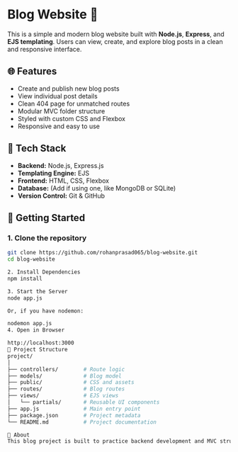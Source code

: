 # Blog Website 📝

This is a simple and modern blog website built with **Node.js**, **Express**, and **EJS templating**. Users can view, create, and explore blog posts in a clean and responsive interface.

## 🌐 Features

- Create and publish new blog posts
- View individual post details
- Clean 404 page for unmatched routes
- Modular MVC folder structure
- Styled with custom CSS and Flexbox
- Responsive and easy to use

## 🧰 Tech Stack

- **Backend:** Node.js, Express.js
- **Templating Engine:** EJS
- **Frontend:** HTML, CSS, Flexbox
- **Database:** (Add if using one, like MongoDB or SQLite)
- **Version Control:** Git & GitHub

## 🚀 Getting Started

### 1. Clone the repository

```bash
git clone https://github.com/rohanprasad065/blog-website.git
cd blog-website

2. Install Dependencies
npm install

3. Start the Server
node app.js

Or, if you have nodemon:

nodemon app.js
4. Open in Browser

http://localhost:3000
📁 Project Structure
project/
│
├── controllers/        # Route logic
├── models/             # Blog model
├── public/             # CSS and assets
├── routes/             # Blog routes
├── views/              # EJS views
│   └── partials/       # Reusable UI components
├── app.js              # Main entry point
├── package.json        # Project metadata
└── README.md           # Project documentation

📖 About
This blog project is built to practice backend development and MVC structure using Node.js and Express. It is great for beginners who want to learn how real-world web applications are organized.
